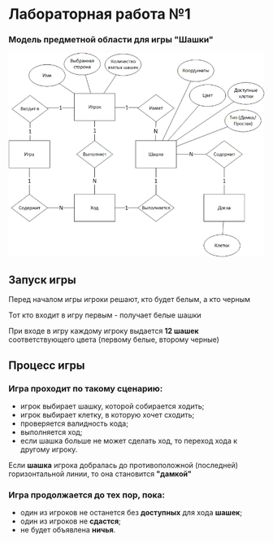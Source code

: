 # Лабораторная работа №1

### Модель предметной области для игры "Шашки"

<img src="images/chen.png" alt="Модель предметной области">

## Запуск игры
Перед началом игры игроки решают, кто будет белым, а кто черным

Тот кто входит в игру первым - получает белые шашки 

При входе в игру каждому игроку выдается **12 шашек** 
соответствующего цвета (первому белые, второму черные)

## Процесс игры

### Игра проходит по такому сценарию:
* игрок выбирает шашку, которой собирается ходить;
* игрок выбирает клетку, в которую хочет сходить;
* проверяется валидность кода;
* выполняется ход;
* если шашка больше не может сделать ход, то переход хода к другому игроку.

Если **шашка** игрока добралась до противоположной (последней) 
горизонтальной линии, то она становится **"дамкой"**

### Игра продолжается до тех пор, пока:
* один из игроков не останется без **доступных** для хода **шашек**;
* один из игроков не **сдастся**;
* не будет объявлена **ничья**.